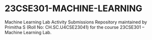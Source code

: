 # 23CSE301-MACHINE-LEARNING
Machine Learning Lab Activity Submissions Repository maintained by Primitha S (Roll No: CH.SC.U4CSE23041) for the course 23CSE301 – Machine Learning Lab.
